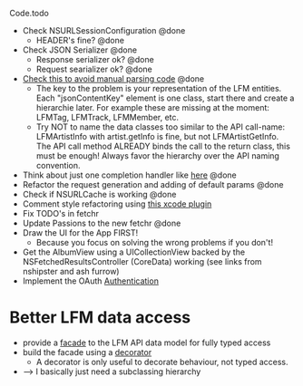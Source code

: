 Code.todo

* Check NSURLSessionConfiguration @done
	* HEADER's fine? @done
* Check JSON Serializer @done
	* Response serializer ok? @done
	* Request searializer ok? @done
* [Check this to avoid manual parsing code](http://www.merowing.info/2013/07/stop-writing-data-parsing-code-in-your-apps) @done
	* The key to the problem is your representation of the LFM entities. Each "jsonContentKey" element is one class, start there and create a hierarchie later. For example these are missing at the moment: LFMTag, LFMTrack, LFMMember, etc.
	* Try NOT to name the data classes too similar to the API call-name: LFMArtistInfo with artist.getInfo is fine, but not LFMArtistGetInfo. The API call method ALREADY binds the call to the return class, this must be enough! Always favor the hierarchy over the API naming convention.
* Think about just one completion handler like [here](http://nsscreencast.com/episodes/91-afnetworking-2-0) @done
* Refactor the request generation and adding of default params @done
* Check if NSURLCache is working @done
* Comment style refactoring using [this xcode plugin](https://github.com/onevcat/VVDocumenter-Xcode)
* Fix TODO's in fetchr
* Update Passions to the new fetchr @done
* Draw the UI for the App FIRST!
	* Because you focus on solving the wrong problems if you don't!
* Get the AlbumView using a UICollectionView backed by the NSFetchedResultsController (CoreData) working (see links from nshipster and ash furrow)
* Implement the OAuth [Authentication](http://www.last.fm/api/authentication)


# Better LFM data access

* provide a [facade](https://en.wikipedia.org/wiki/Facade_pattern) to the LFM API data model for fully typed access
* build the facade using a [decorator](https://en.wikipedia.org/wiki/Decorator_pattern)
	* A decorator is only useful to decorate behaviour, not typed access.
* --> I basically just need a subclassing hierarchy